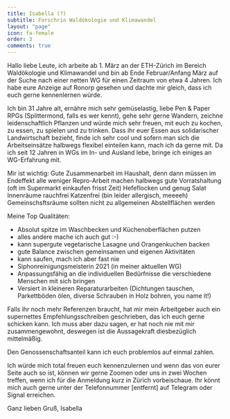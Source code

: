 ```yaml
---
title: Isabella (?)
subtitle: Forschrin Waldökologie und Klimawandel
layout: "page"
icon: fa-female
order: 3
comments: true
---
```


Hallo liebe Leute,
ich arbeite ab 1. März an der ETH-Zürich im Bereich Waldökologie und Klimawandel und bin ab Ende Februar/Anfang März auf der Suche nach einer netten WG für einen Zeitraum von etwa 4 Jahren. Ich habe eure Anzeige auf Ronorp gesehen und dachte mir gleich, dass ich euch gerne kennenlernen würde.

Ich bin 31 Jahre alt, ernähre mich sehr gemüselastig, liebe Pen & Paper RPGs (Splittermond, falls es wer kennt), gehe sehr gerne Wandern, zeichne leidenschaftlich Pflanzen und würde mich sehr freuen, mit euch zu kochen, zu essen, zu spielen und zu trinken. Dass ihr euer Essen aus solidarischer Landwirtschaft bezieht, finde ich sehr cool und sofern man sich die Arbeitseinsätze halbwegs flexibel einteilen kann, mach ich da gerne mit. Da ich seit 12 Jahren in WGs im In- und Ausland lebe, bringe ich einiges an WG-Erfahrung mit.

Mir ist wichtig:
Gute Zusammenarbeit im Haushalt, denn dann müssen im Endeffekt alle weniger Repro-Arbeit machen
halbwegs gute Vorratshaltung (oft im Supermarkt einkaufen frisst Zeit)
Hefeflocken und genug Salat
Innenräume rauchfrei
Katzenfrei (bin leider allergisch, meeeeh)
Gemeinschsftsräume sollten nicht zu allgemeinen Abstellflächen werden

Meine Top Qualitäten:
- Absolut spitze im Waschbecken und Küchenoberflächen putzen
- alles andere mache ich auch gut :-)
- kann supergute vegetarische Lasagne und Orangenkuchen backen
- gute Balance zwischen gemeinsamen und eigenen Aktivitäten
- kann saufen, mach ich aber fast nie
- Siphonreinigungsmeisterin 2021 (in meiner aktuellen WG)
- Anpassungsfähig an die individuellen Bedürfnisse die verschiedene Menschen mit sich bringen
- Versiert in kleineren Reparaturarbeiten (Dichtungen tauschen, Parkettböden ölen, diverse Schrauben in Holz bohren, you name it!)

Falls ihr noch mehr Referenzen braucht, hat mir mein Arbeitgeber auch ein supernettes Empfehlungsschreiben geschrieben, das ich euch  gerne schicken kann. Ich muss aber dazu sagen, er hat noch nie mit mir zusammengewohnt, deswegen ist die Aussagekraft diesbezüglich mittelmäßig.

Den Genossenschaftsanteil kann ich euch problemlos auf einmal zahlen.

Ich würde mich total freuen euch kennenzulernen und wenn das von eurer Seite auch so ist, können wir gerne Zoomen oder uns in zwei Wochen treffen, wenn ich für die Anmeldung kurz in Zürich vorbeischaue. Ihr könnt mich auch gerne unter der Telefonnummer [entfernt] auf Telegram oder Signal erreichen.

Ganz lieben Gruß,
Isabella